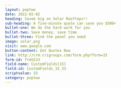 ```yaml
---
layout: poptwo
date: 2022-02-02
heading: Savee big on Solar Rooftops!!
sub-heading: A five-minute quote can save you $500+
bullet-one: We do the hard work for you
bullet-two: Save money, save time
bullet-three: Find the panel you need
image: solar.png
visit: www.google.com
button-content: Get Quotes Now
link: http://crm.crigroups.com/form.php?form=33
form-id: frmSS33
field-name: CustomFields[15]
field-id: CustomFields_15_33
scriptvalue: 33
category: poptwo
---
```


